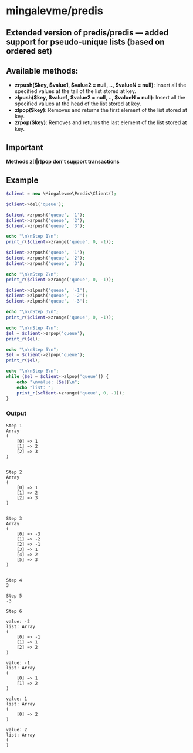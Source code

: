 # mingalevme/predis
## Extended version of predis/predis — added support for pseudo-unique lists (based on ordered set)

## Available methods:
* **zrpush($key, $value1, $value2 = null, .., $valueN = null)**: Insert all the specified values at the tail of the list stored at key.
* **zlpush($key, $value1, $value2 = null, .., $valueN = null)**: Insert all the specified values at the head of the list stored at key.
* **zlpop($key)**: Removes and returns the first element of the list stored at key.
* **zrpop($key)**: Removes and returns the last element of the list stored at key.

## Important
**Methods z[l|r]pop don't support transactions**

## Example

```php
$client = new \Mingalevme\Predis\Client();

$client->del('queue');

$client->zrpush('queue', '1');
$client->zrpush('queue', '2');
$client->zrpush('queue', '3');

echo "\n\nStep 1\n";
print_r($client->zrange('queue', 0, -1));

$client->zrpush('queue', '1');
$client->zrpush('queue', '2');
$client->zrpush('queue', '3');

echo "\n\nStep 2\n";
print_r($client->zrange('queue', 0, -1));

$client->zlpush('queue', '-1');
$client->zlpush('queue', '-2');
$client->zlpush('queue', '-3');

echo "\n\nStep 3\n";
print_r($client->zrange('queue', 0, -1));

echo "\n\nStep 4\n";
$el = $client->zrpop('queue');
print_r($el);

echo "\n\nStep 5\n";
$el = $client->zlpop('queue');
print_r($el);

echo "\n\nStep 6\n";
while ($el = $client->zlpop('queue')) {
    echo "\nvalue: {$el}\n";
    echo "list: ";
    print_r($client->zrange('queue', 0, -1));
}
```

### Output
```
Step 1
Array
(
    [0] => 1
    [1] => 2
    [2] => 3
)


Step 2
Array
(
    [0] => 1
    [1] => 2
    [2] => 3
)


Step 3
Array
(
    [0] => -3
    [1] => -2
    [2] => -1
    [3] => 1
    [4] => 2
    [5] => 3
)


Step 4
3

Step 5
-3

Step 6

value: -2
list: Array
(
    [0] => -1
    [1] => 1
    [2] => 2
)

value: -1
list: Array
(
    [0] => 1
    [1] => 2
)

value: 1
list: Array
(
    [0] => 2
)

value: 2
list: Array
(
)
```
